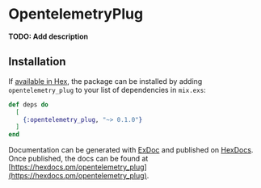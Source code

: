 # OpentelemetryPlug

**TODO: Add description**

## Installation

If [available in Hex](https://hex.pm/docs/publish), the package can be installed
by adding `opentelemetry_plug` to your list of dependencies in `mix.exs`:

```elixir
def deps do
  [
    {:opentelemetry_plug, "~> 0.1.0"}
  ]
end
```

Documentation can be generated with [ExDoc](https://github.com/elixir-lang/ex_doc)
and published on [HexDocs](https://hexdocs.pm). Once published, the docs can
be found at [https://hexdocs.pm/opentelemetry_plug](https://hexdocs.pm/opentelemetry_plug).

